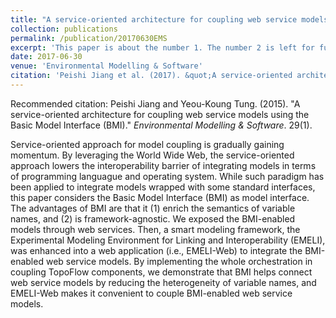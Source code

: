 ```yaml
---
title: "A service-oriented architecture for coupling web service models using the Basic Model Interface (BMI)"
collection: publications
permalink: /publication/20170630EMS
excerpt: 'This paper is about the number 1. The number 2 is left for future work.'
date: 2017-06-30
venue: 'Environmental Modelling & Software'
citation: 'Peishi Jiang et al. (2017). &quot;A service-oriented architecture for coupling web service models using the Basic Model Interface (BMI).&quot; <i>Environmental Modelling & Software</i>. 29(1).'
---
```

Recommended citation: Peishi Jiang and Yeou-Koung Tung. (2015). "A service-oriented architecture for coupling web service models using the Basic Model Interface (BMI)." <i>Environmental Modelling & Software</i>. 29(1).

Service-oriented approach for model coupling is gradually gaining momentum. By leveraging the World Wide Web, the service-oriented approach lowers the interoperability barrier of integrating models in terms of programming languague and operating system. While such paradigm has been applied to integrate models wrapped with some standard interfaces, this paper considers the Basic Model Interface (BMI) as model interface. The advantages of BMI are that it (1) enrich the semantics of variable names, and (2) is framework-agnostic. We exposed the BMI-enabled models through web services. Then, a smart modeling framework, the Experimental Modeling Environment for Linking and Interoperability (EMELI), was enhanced into a web application (i.e., EMELI-Web) to integrate the BMI-enabled web service models. By implementing the whole orchestration in coupling TopoFlow components, we demonstrate that BMI helps connect web service models by reducing the heterogeneity of variable names, and EMELI-Web makes it convenient to couple BMI-enabled web service models.
